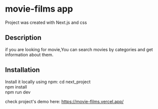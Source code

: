 # movie-films app

Project was created with Next.js and css

## Description

if you are looking for movie,You can search movies by categories and get information about them.

## Installation

Install it locally using npm:
cd next_project <br/>
npm install <br/>
npm run dev <br/>

check project's demo here: https://movie-films.vercel.app/
